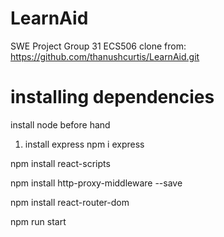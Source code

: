 # LearnAid
SWE Project Group 31
ECS506
clone from: 
https://github.com/thanushcurtis/LearnAid.git

# installing dependencies
install node before hand
1. install express
npm i express

npm install react-scripts


npm install http-proxy-middleware --save

npm install react-router-dom

npm run start




